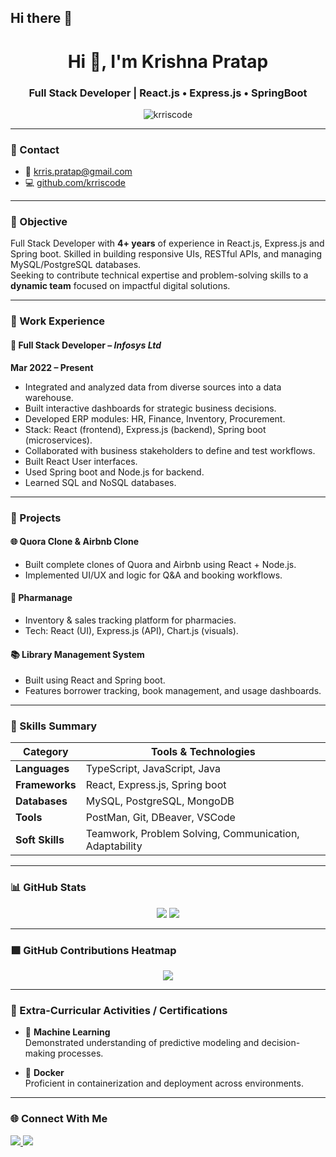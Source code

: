 ## Hi there 👋

<!--
**krriscode/krriscode** is a ✨ _special_ ✨ repository because its `README.md` (this file) appears on your GitHub profile.

Here are some ideas to get you started:

- 🔭 I’m currently working on ...
- 🌱 I’m currently learning ...
- 👯 I’m looking to collaborate on ...
- 🤔 I’m looking for help with ...
- 💬 Ask me about ...
- 📫 How to reach me: ...
- 😄 Pronouns: ...
- ⚡ Fun fact: ...
-->


<h1 align="center">Hi 👋, I'm Krishna Pratap</h1>
<h3 align="center">Full Stack Developer | React.js • Express.js • SpringBoot</h3>

<p align="center">
  <img src="https://komarev.com/ghpvc/?username=krriscode&label=Profile%20views&color=0e75b6&style=flat" alt="krriscode" />
</p>

---

### 📍 Contact


- 📧 [krris.pratap@gmail.com](mailto:krris.pratap@gmail.com)   
- 💻 [github.com/krriscode](https://github.com/krriscode)  


---

### 🎯 Objective

Full Stack Developer with **4+ years** of experience in React.js, Express.js and Spring boot. Skilled in building responsive UIs, RESTful APIs, and managing MySQL/PostgreSQL databases.  
Seeking to contribute technical expertise and problem-solving skills to a **dynamic team** focused on impactful digital solutions.

---


### 💼 Work Experience

#### 🔹 Full Stack Developer – *Infosys Ltd*  
**Mar 2022 – Present**  
- Integrated and analyzed data from diverse sources into a data warehouse.  
- Built interactive dashboards for strategic business decisions.
- Developed ERP modules: HR, Finance, Inventory, Procurement.  
- Stack: React (frontend), Express.js (backend), Spring boot (microservices).  
- Collaborated with business stakeholders to define and test workflows.
- Built React User interfaces.  
- Used Spring boot and Node.js for backend.  
- Learned SQL and NoSQL databases.

---

### 🚀 Projects

#### 🌐 **Quora Clone & Airbnb Clone**
- Built complete clones of Quora and Airbnb using React + Node.js.
- Implemented UI/UX and logic for Q&A and booking workflows.

#### 💊 **Pharmanage**
- Inventory & sales tracking platform for pharmacies.
- Tech: React (UI), Express.js (API), Chart.js (visuals).

#### 📚 **Library Management System**
- Built using React and Spring boot.
- Features borrower tracking, book management, and usage dashboards.

---

### 🧠 Skills Summary

| Category         | Tools & Technologies |
|------------------|----------------------|
| **Languages**    | TypeScript, JavaScript, Java |
| **Frameworks**   | React, Express.js, Spring boot |
| **Databases**    | MySQL, PostgreSQL, MongoDB |
| **Tools**        | PostMan, Git, DBeaver, VSCode |
| **Soft Skills**  | Teamwork, Problem Solving, Communication, Adaptability |

---

### 📊 GitHub Stats

<p align="center">
  <img src="https://github-readme-stats.vercel.app/api?username=krriscode&theme=tokyonight&show_icons=true" />
  <img src="https://github-readme-stats.vercel.app/api/top-langs/?username=krriscode&layout=compact&theme=tokyonight" />
</p>

---

### 🟩 GitHub Contributions Heatmap

<p align="center">
  <img src="https://github-readme-activity-graph.vercel.app/graph?username=krriscode&theme=tokyo-night" />
</p>

---

### 🏅 Extra-Curricular Activities / Certifications

- 🧠 **Machine Learning**  
  Demonstrated understanding of predictive modeling and decision-making processes.

- 🐳 **Docker**  
  Proficient in containerization and deployment across environments.

---

### 🌐 Connect With Me

<p align="left">
  <a href="mailto:krris.pratap@gmail.com">
    <img src="https://img.shields.io/badge/-Gmail-red?style=flat&logo=gmail&logoColor=white" />
  </a>
  <a href="https://github.com/krriscode">
    <img src="https://img.shields.io/badge/-GitHub-black?style=flat&logo=github" />
  </a>
</p>
